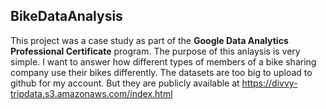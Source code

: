 ## BikeDataAnalysis
This project was a case study as part of the <b>Google Data Analytics Professional Certificate</b> program. The purpose of this anlaysis is very simple. I want to answer how different types of members of a bike sharing company use their bikes differently.
The datasets are too big to upload to github for my account. But they are publicly available at https://divvy-tripdata.s3.amazonaws.com/index.html
